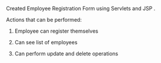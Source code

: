 Created Employee Registration Form using Servlets and JSP .

Actions that can be performed:

1. Employee can register themselves

2. Can see list of employees

3. Can perform update and delete operations
